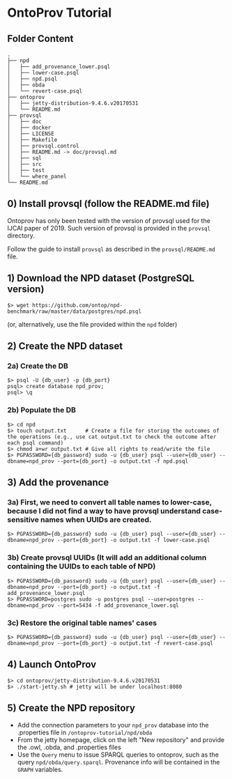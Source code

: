 # OntoProv Tutorial

## Folder Content

~~~
.
├── npd
│   ├── add_provenance_lower.psql
│   ├── lower-case.psql
│   ├── npd.psql
│   ├── obda
│   └── revert-case.psql
├── ontoprov
│   ├── jetty-distribution-9.4.6.v20170531
│   └── README.md
├── provsql
│   ├── doc
│   ├── docker
│   ├── LICENSE
│   ├── Makefile
│   ├── provsql.control
│   ├── README.md -> doc/provsql.md
│   ├── sql
│   ├── src
│   ├── test
│   └── where_panel
└── README.md
~~~

## 0) Install provsql (follow the README.md file)

Ontoprov has only been tested with the version of provsql used for the IJCAI paper of 2019. Such version of provsql is provided in the `provsql` directory.

Follow the guide to install `provsql` as described in the `provsql/README.md` file. 

## 1) Download the NPD dataset (PostgreSQL version)

~~~
$> wget https://github.com/ontop/npd-benchmark/raw/master/data/postgres/npd.psql
~~~

(or, alternatively, use the file provided within the `npd` folder)

## 2) Create the NPD dataset
### 2a) Create the DB

~~~
$> psql -U {db_user} -p {db_port}
psql> create database npd_prov;
psql> \q
~~~

### 2b) Populate the DB

~~~
$> cd npd
$> touch output.txt      # Create a file for storing the outcomes of the operations (e.g., use cat output.txt to check the outcome after each psql command)
$> chmod a+wr output.txt # Give all rights to read/write the file
$> PGPASSWORD={db_password} sudo -u {db_user} psql --user={db_user} --dbname=npd_prov --port={db_port} -o output.txt -f npd.psql
~~~

## 3) Add the provenance

### 3a) First, we need to convert all table names to lower-case, because I did not find a way to have provsql understand case-sensitive names when UUIDs are created.

~~~
$> PGPASSWORD={db_password} sudo -u {db_user} psql --user={db_user} --dbname=npd_prov --port={db_port} -o output.txt -f lower-case.psql
~~~

### 3b) Create provsql UUIDs (It will add an additional column containing the UUIDs to each table of NPD)

~~~
$> PGPASSWORD={db_password} sudo -u {db_user} psql --user={db_user} --dbname=npd_prov --port={db_port} -o output.txt -f add_provenance_lower.psql
$> PGPASSWORD=postgres sudo -u postgres psql --user=postgres --dbname=npd_prov --port=5434 -f add_provenance_lower.sql
~~~

### 3c) Restore the original table names' cases

~~~
$> PGPASSWORD={db_password} sudo -u {db_user} psql --user={db_user} --dbname=npd_prov --port={db_port} -o output.txt -f revert-case.psql
~~~

## 4) Launch OntoProv

~~~
$> cd ontoprov/jetty-distribution-9.4.6.v20170531
$> ./start-jetty.sh # jetty will be under localhost:8080 
~~~

## 5) Create the NPD repository

- Add the connection parameters to your `npd_prov` database into the .properties file in `/ontoprov-tutorial/npd/obda`
- From the jetty homepage, click on the left "New repository" and provide the .owl, .obda, and .properties files
- Use the `Query` menu to issue SPARQL queries to ontoprov, such as the query `npd/obda/query.sparql`. Provenance info will be contained in the `GRAPH` variables.
